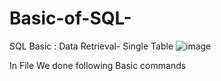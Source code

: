 # Basic-of-SQL-
SQL Basic : Data Retrieval- Single Table 
![image](https://github.com/Narendra1402/Basic-of-SQL-/assets/122566558/2fb9760d-8f84-4a04-81c7-c4856710c1dc)

In File We done following Basic commands
